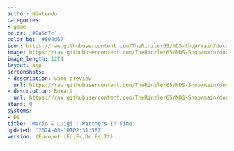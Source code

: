```yaml
---
author: Nintendo
categories:
- game
color: '#9a5d7c'
color_bg: '#804d67'
icon: https://raw.githubusercontent.com/TheRinzler65/NDS-Shop/main/docs/assets/images/icons/mario%26luigipartnersintime.png
image: https://raw.githubusercontent.com/TheRinzler65/NDS-Shop/main/docs/assets/images/icons/mario%26luigipartnersintime.png
image_length: 1274
layout: app
screenshots:
- description: Game preview
  url: https://raw.githubusercontent.com/TheRinzler65/NDS-Shop/main/docs/assets/images/screenshots/mario%26luigipartnersintime/mario%26luigipartnersintime.png
- description: Boxart
  url: https://raw.githubusercontent.com/TheRinzler65/NDS-Shop/main/docs/assets/images/boxart/Mario%20%26%20LuigiPartners%20in%20Time%20(Europe)%20(En%2CFr%2CDe%2CEs%2CIt).nds.png
stars: 0
systems:
- DS
title: 'Mario & Luigi : Partners In Time'
updated: '2024-08-10T02:31:58Z'
version: (Europe) (En,Fr,De,Es,It)
---
```

